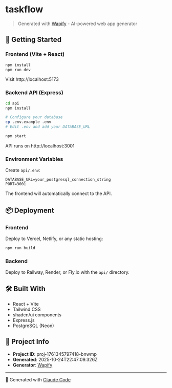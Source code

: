 # taskflow

> Generated with [Wapify](https://wapify.app) - AI-powered web app generator

## 🚀 Getting Started

### Frontend (Vite + React)

```bash
npm install
npm run dev
```

Visit http://localhost:5173

### Backend API (Express)

```bash
cd api
npm install

# Configure your database
cp .env.example .env
# Edit .env and add your DATABASE_URL

npm start
```

API runs on http://localhost:3001

### Environment Variables

Create `api/.env`:
```
DATABASE_URL=your_postgresql_connection_string
PORT=3001
```

The frontend will automatically connect to the API.


## 📦 Deployment

### Frontend
Deploy to Vercel, Netlify, or any static hosting:
```bash
npm run build
```

### Backend
Deploy to Railway, Render, or Fly.io with the `api/` directory.

## 🛠️ Built With

- React + Vite
- Tailwind CSS
- shadcn/ui components
- Express.js
- PostgreSQL (Neon)

## 📝 Project Info

- **Project ID**: proj-1761345797418-bnwmp
- **Generated**: 2025-10-24T22:47:09.326Z
- **Generator**: [Wapify](https://wapify.app)

---

🤖 Generated with [Claude Code](https://claude.com/claude-code)
